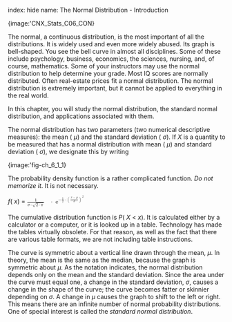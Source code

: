 index: hide
name: The Normal Distribution - Introduction


{image:'CNX_Stats_C06_CON}
        

The normal, a continuous distribution, is the most important of all the distributions. It is widely used and even more widely abused. Its graph is bell-shaped. You see the bell curve in almost all disciplines. Some of these include psychology, business, economics, the sciences, nursing, and, of course, mathematics. Some of your instructors may use the normal distribution to help determine your grade. Most IQ scores are normally distributed. Often real-estate prices fit a normal distribution. The normal distribution is extremely important, but it cannot be applied to everything in the real world.

In this chapter, you will study the normal distribution, the standard normal distribution, and applications associated with them.

The normal distribution has two parameters (two numerical descriptive measures): the mean ( *μ*) and the standard deviation ( *σ*). If  *X* is a quantity to be measured that has a normal distribution with mean ( *μ*) and standard deviation ( *σ*), we designate this by writing 


{image:'fig-ch_6_1_1}
        

The probability density function is a rather complicated function.  *Do not memorize it*. It is not necessary.

 *f*( *x*) = <math xmlns:bib="http://bibtexml.sf.net/" xmlns:q="http://cnx.rice.edu/qml/1.0" xmlns:md="http://cnx.rice.edu/mdml" xmlns:m="http://www.w3.org/1998/Math/MathML" xmlns:cnxorg="http://cnx.rice.edu/system-info" xmlns="http://cnx.rice.edu/cnxml"> <mrow>  <mfrac>   <mn>1</mn>   <mrow>    <mi>σ</mi><mo>⋅</mo><msqrt>     <mrow>      <mn>2</mn><mo>⋅</mo><mi>π</mi>     </mrow>    </msqrt>       </mrow>  </mfrac>  <mo> </mo><mo>⋅</mo><msup>   <mrow>    <mtext> e</mtext>   </mrow>   <mrow>    <mo>−</mo><mfrac>     <mn>1</mn>     <mn>2</mn>    </mfrac>    <mo>⋅</mo><msup>     <mrow>      <mo stretchy="true">(</mo><mfrac>       <mrow>        <mi>x</mi><mo>−</mo><mi>μ</mi>       </mrow>       <mi>σ</mi>      </mfrac>      <mo stretchy="true">)</mo>     </mrow>     <mn>2</mn>    </msup>       </mrow>  </msup>   </mrow></math>

The cumulative distribution function is  *P*( *X* <  *x*). It is calculated either by a calculator or a computer, or it is looked up in a table. Technology has made the tables virtually obsolete. For that reason, as well as the fact that there are various table formats, we are not including table instructions.

The curve is symmetric about a vertical line drawn through the mean,  *μ*. In theory, the mean is the same as the median, because the graph is symmetric about  *μ*. As the notation indicates, the normal distribution depends only on the mean and the standard deviation. Since the area under the curve must equal one, a change in the standard deviation,  *σ*, causes a change in the shape of the curve; the curve becomes fatter or skinnier depending on  *σ*. A change in  *μ* causes the graph to shift to the left or right. This means there are an infinite number of normal probability distributions. One of special interest is called the  *standard normal distribution*.
